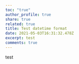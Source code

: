 ```yaml
---
toc: "true"
author_profile: true
share: true
related: true
title: Test datetime format
date: 2021-05-03T16:31:32.478Z
excerpt: test
comments: true
---
```

test